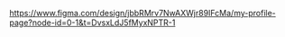 https://www.figma.com/design/jbbRMrv7NwAXWjr89IFcMa/my-profile-page?node-id=0-1&t=DvsxLdJ5fMyxNPTR-1